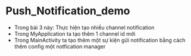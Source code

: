 # Push_Notification_demo

- Trong bài 3 này: Thực hiện tạo nhiều channel notification
- Trong MyApplication ta tạo thêm 1 channel id mới
- Trong MainActivity ta tạo thêm một sự kiện gửi notification bằng cách thêm config một notfication manager
